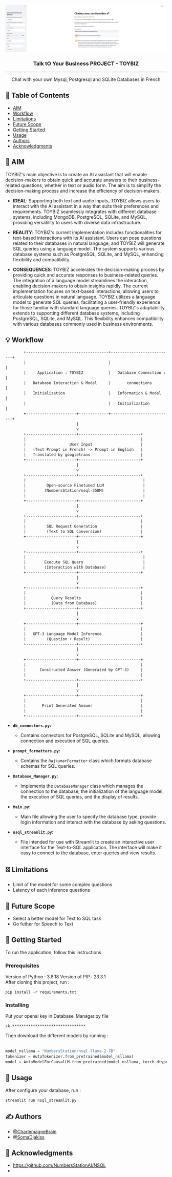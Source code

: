 <p align="center">
  <a href="" rel="noopener">
 <img src="toybizapp.png" alt="Project logo"></a>
</p>
<h3 align="center">Talk tO Your BusIness PROJECT - TOYBIZ</h3>

<div align="center">

<!-- [![Chat](https://img.shields.io/badge/hackathon-name-orange.svg)](http://hackathon.url.com)
[![Status](https://img.shields.io/badge/status-active-success.svg)]()
[![GitHub Issues](https://img.shields.io/github/issues/kylelobo/The-Documentation-Compendium.svg)](https://github.com/kylelobo/The-Documentation-Compendium/issues)
[![GitHub Pull Requests](https://img.shields.io/github/issues-pr/kylelobo/The-Documentation-Compendium.svg)](https://github.com/kylelobo/The-Documentation-Compendium/pulls)
[![License](https://img.shields.io/badge/license-MIT-blue.svg)](LICENSE.md) -->

</div>

---

<p align="center"> Chat with your own Mysql, Postgresql and SQLite Databases in French
    <br> 
</p>

## 📝 Table of Contents

- [AIM](#problem_statement)
- [Workflow](#idea)
- [Limitations](#limitations)
- [Future Scope](#future_scope)
- [Getting Started](#getting_started)
- [Usage](#usage)
- [Authors](#authors)
- [Acknowledgments](#acknowledgments)

## 🧐 AIM <a name = "problem_statement"></a>

TOYBIZ's main objective is to create an AI assistant that will enable decision-makers to obtain quick and accurate answers to their business-related questions, whether in text or audio form. The aim is to simplify the decision-making process and increase the efficiency of decision-makers.

- **IDEAL**: Supporting both text and audio inputs, TOYBIZ allows users to interact with the AI assistant in a way that suits their preferences and requirements. TOYBIZ seamlessly integrates with different database systems, including MongoDB, PostgreSQL, SQLite, and MySQL, providing versatility to users with diverse data infrastructure.
- **REALITY**: TOYBIZ's current implementation includes functionalities for text-based interactions with its AI assistant. Users can pose questions related to their databases in natural language, and TOYBIZ will generate SQL queries using a language model. The system supports various database systems such as PostgreSQL, SQLite, and MySQL, enhancing flexibility and compatibility.

- **CONSEQUENCES**: TOYBIZ accelerates the decision-making process by providing quick and accurate responses to business-related queries. The integration of a language model streamlines the interaction, enabling decision-makers to obtain insights rapidly. The current implementation focuses on text-based interactions, allowing users to articulate questions in natural language. TOYBIZ utilizes a language model to generate SQL queries, facilitating a user-friendly experience for those familiar with standard language queries. TOYBIZ's adaptability extends to supporting different database systems, including PostgreSQL, SQLite, and MySQL. This flexibility enhances compatibility with various databases commonly used in business environments.


## 💡 Workflow <a name = "idea"></a>
            +------------------------------------+---------------------------+
            |                                    |                           |
            |     Application : TOYBIZ           |   Database Connection :   |
            |   Database Interaction & Model     |       connections         |
            |   Initialization                   |   Information & Model     |
            |                                    |   Initialization          |
            +----------------------+-------------+---------------------------+
                                   |
                                   v
            +----------------------+---------------------------+
            |                                                  |
            |                   User Input                     |
            |   (Text Prompt in French) -> Prompt in English   | 
            |   Translated by googletrans                      |
            +----------------------+---------------------------+
                                   |
                                   v
            +----------------------+---------------------------+
            |                                                   |
            |         Open-source Finetuned LLM                 |
            |        (NumbersStation/nsql-350M)                 |
            |                                                   |
            +----------------------+---------------------------+
                                   |
                                   v
            +----------------------+---------------------------+
            |                                                  |
            |         SQL Request Generation                   |
            |         (Text to SQL Conversion)                 |
            +----------------------+---------------------------+
                                   |
                                   v
            +----------------------+---------------------------+
            |                                                   |
            |        Execute SQL Query                          |
            |        (Interaction with Database)                |
            +----------------------+---------------------------+
                                   |
                                   v
            +----------------------+---------------------------+
            |                                                  |
            |           Query Results                          |
            |           (Data from Database)                   |
            +----------------------+---------------------------+
                                   |
                                   v
            +----------------------+---------------------------+
            |                                                  |
            |   GPT-3 Language Model Inference                 |
            |         (Question + Result)                      |
            +----------------------+---------------------------+
                                   |
                                   v
            +----------------------+---------------------------+
            |                                                  |
            |      Constructed Answer (Generated by GPT-3)     |
            |                                                  |
            +----------------------+---------------------------+
                                   |
                                   v
            +----------------------+---------------------------+
            |                                                  |
            |       Print Generated Answer                     |
            |                                                  |
            +----------------------+---------------------------+


- **`db_connectors.py`:**
   - Contains connectors for PostgreSQL, SQLite and MySQL, allowing connection and execution of SQL queries.

- **`prompt_formatters.py`:**
   - Contains the `RajkumarFormatter` class which formats database schemas for SQL queries.

- **`Database_Manager.py`:**
   - Implements the `DatabaseManager` class which manages the connection to the database, the initialization of the language model, the execution of SQL queries, and the display of results.

- **`Main.py`:**
   - Main file allowing the user to specify the database type, provide login information and interact with the database by asking questions.

- **`nsql_streamlit.py`:**
   - File intended for use with Streamlit to create an interactive user interface for the Text-to-SQL application. The interface will make it easy to connect to the database, enter queries and view results.


## ⛓️ Limitations <a name = "limitations"></a>

- Limit of the model for some complex questions
- Latency of each inference questions


## 🚀 Future Scope <a name = "future_scope"></a>

- Select a better model for Text to SQL task
- Go futher for Speech to Text

## 🏁 Getting Started <a name = "getting_started"></a>

To run the application, follow this instructions

### Prerequisites

Version of Python : 3.8.18
Version of PIP : 23.3.1 <br/>
After cloning this project, run :

```
pip install -r requirements.txt
```

### Installing

Put your openai key in Database_Manager.py file

```
sk-********************************
```

Then download the different models by running :

```python

model_nsllama = "NumbersStation/nsql-llama-2-7B"
tokenizer = AutoTokenizer.from_pretrained(model_nsllama)
model = AutoModelForCausalLM.from_pretrained(model_nsllama, torch_dtype=torch.bfloat16)

```

## 🎈 Usage <a name="usage"></a>

After configure your database, run : 

```
streamlit run nsql_streamlit.py
```

<!-- ## ⛏️ Built With <a name = "tech_stack"></a>

- [MongoDB](https://www.mongodb.com/) - Database
- [Express](https://expressjs.com/) - Server Framework
- [VueJs](https://vuejs.org/) - Web Framework
- [NodeJs](https://nodejs.org/en/) - Server Environment -->

## ✍️ Authors <a name = "authors"></a>

- [@CharlemagneBrain](https://github.com/CharlemagneBrain) 
- [@SomaDjakiss](https://github.com/SomaDjakiss)



## 🎉 Acknowledgments <a name = "acknowledgments"></a>

- https://github.com/NumbersStationAI/NSQL
- 

